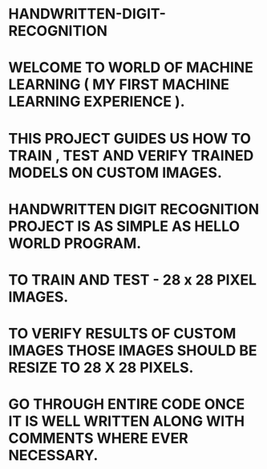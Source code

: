 # HANDWRITTEN-DIGIT-RECOGNITION
# WELCOME TO WORLD OF MACHINE LEARNING ( MY FIRST MACHINE LEARNING EXPERIENCE ).

# THIS PROJECT GUIDES US HOW TO TRAIN , TEST AND VERIFY TRAINED MODELS ON CUSTOM IMAGES.
# HANDWRITTEN DIGIT RECOGNITION PROJECT IS AS SIMPLE AS HELLO WORLD PROGRAM.
# TO TRAIN AND TEST -  28 x 28 PIXEL IMAGES.
# TO VERIFY RESULTS OF CUSTOM IMAGES THOSE IMAGES SHOULD BE RESIZE TO 28 X 28 PIXELS.
# GO THROUGH ENTIRE CODE ONCE IT IS WELL WRITTEN ALONG WITH COMMENTS WHERE EVER NECESSARY.
